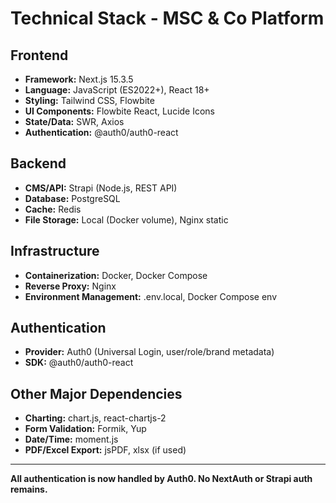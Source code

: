 # Technical Stack - MSC & Co Platform

## Frontend
- **Framework:** Next.js 15.3.5
- **Language:** JavaScript (ES2022+), React 18+
- **Styling:** Tailwind CSS, Flowbite
- **UI Components:** Flowbite React, Lucide Icons
- **State/Data:** SWR, Axios
- **Authentication:** @auth0/auth0-react

## Backend
- **CMS/API:** Strapi (Node.js, REST API)
- **Database:** PostgreSQL
- **Cache:** Redis
- **File Storage:** Local (Docker volume), Nginx static

## Infrastructure
- **Containerization:** Docker, Docker Compose
- **Reverse Proxy:** Nginx
- **Environment Management:** .env.local, Docker Compose env

## Authentication
- **Provider:** Auth0 (Universal Login, user/role/brand metadata)
- **SDK:** @auth0/auth0-react

## Other Major Dependencies
- **Charting:** chart.js, react-chartjs-2
- **Form Validation:** Formik, Yup
- **Date/Time:** moment.js
- **PDF/Excel Export:** jsPDF, xlsx (if used)

---

**All authentication is now handled by Auth0. No NextAuth or Strapi auth remains.** 